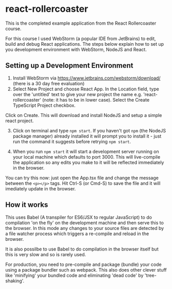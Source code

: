 # react-rollercoaster
This is the completed example application from the React Rollercoaster course.

For this course I used WebStorm (a popular IDE from JetBrains) to edit, build and debug React applications.  The steps below explain how to set up you development environment with WebStorm, NodeJS and React.

## Setting up a Development Environment

1. Install WebStorm via https://www.jetbrains.com/webstorm/download/ (there is a 30 day free evaluation)
2. Select New Project and choose React App.  In the Location field, type over the 'untitled' text to give your new project the name  e.g. 'react-rollercoaster' (note: it has to be in lower case).  Select the Create TypeScript Project checkbox.

Click on Create. This will download and install NodeJS and setup a simple react project.

3. Click on terminal and type `npm start`.  If you haven't got `npm` (the NodeJS package manager) already installed it will prompt you to install it - just run the command it suggests before retrying `npm start`.

4. When you run `npm start` it will start a development server running on your local machine which defaults to port 3000.  This will live-compile the application so any edits you make to it will be reflected immediately in the browser.

You can try this now: just open the App.tsx file and change the message between the `<p></p>` tags.  Hit Ctrl-S (or Cmd-S) to save the file and it will imediately update in the browser.

## How it works

This uses Babel (A transpiler for ES6/JSX to regular JavaScript) to do compilation 'on the fly' on the development machine and then serve this to the browser.  In this mode any changes to your source files are detected by a file watcher process which triggers a re-compile and reload in the browser. 

It is also possilbe to use Babel to do compilation in the browser itself but this is very slow and so is rarely used.

For production, you need to pre-compile and package (bundle) your code using a package bundler such as webpack. This also does other clever stuff like 'minifying' your bundled code and eliminating 'dead code' by 'tree-shaking'.


